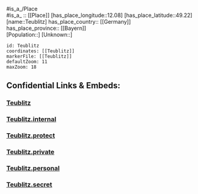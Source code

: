 ﻿---
location: [49.22,12.08] 
mapzoom: [7,12] 
mapmarker: city 
type: City
tags:
- geo/City


SpocWebEntityId: 34835
isDeleted: false
confidential: public

---
#is_a_/Place  
#is_a_ :: [[Place]] 
[has_place_longitude::12.08] 
[has_place_latitude::49.22] 
[name::Teublitz] 
has_place_country:: [[Germany]]  
has_place_province:: [[Bayern]]  
[Population::] 
[Unknown::] 


```leaflet
id: Teublitz
coordinates: [[Teublitz]] 
markerFile: [[Teublitz]] 
defaultZoom: 11 
maxZoom: 18
```


## Confidential Links & Embeds: 

### [Teublitz](/_public/Earth/Continent/Europe/Europe~Central/Germany/Germany~West/Bayern/counties~Bayern/Schwandorf/cities~Schwandorf/Teublitz.md) 

### [Teublitz.internal](/_internal/Earth/Continent/Europe/Europe~Central/Germany/Germany~West/Bayern/counties~Bayern/Schwandorf/cities~Schwandorf/Teublitz.internal.md) 

### [Teublitz.protect](/_protect/Earth/Continent/Europe/Europe~Central/Germany/Germany~West/Bayern/counties~Bayern/Schwandorf/cities~Schwandorf/Teublitz.protect.md) 

### [Teublitz.private](/_private/Earth/Continent/Europe/Europe~Central/Germany/Germany~West/Bayern/counties~Bayern/Schwandorf/cities~Schwandorf/Teublitz.private.md) 

### [Teublitz.personal](/_personal/Earth/Continent/Europe/Europe~Central/Germany/Germany~West/Bayern/counties~Bayern/Schwandorf/cities~Schwandorf/Teublitz.personal.md) 

### [Teublitz.secret](/_secret/Earth/Continent/Europe/Europe~Central/Germany/Germany~West/Bayern/counties~Bayern/Schwandorf/cities~Schwandorf/Teublitz.secret.md) 
